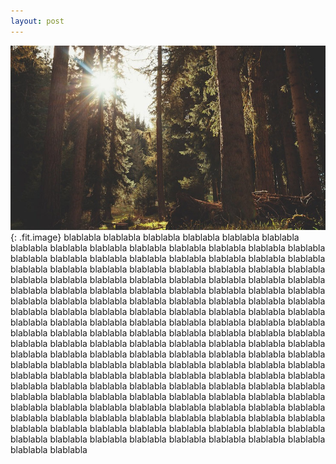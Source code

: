 ```yaml
---
layout: post
---
```


![](/images/fulls/02.jpg){: .fit.image} blablabla blablabla blablabla blablabla blablabla blablabla blablabla blablabla blablabla blablabla blablabla blablabla blablabla blablabla blablabla blablabla blablabla blablabla blablabla blablabla blablabla blablabla blablabla blablabla blablabla blablabla blablabla blablabla blablabla blablabla blablabla blablabla blablabla blablabla blablabla blablabla blablabla blablabla blablabla blablabla blablabla blablabla blablabla blablabla blablabla blablabla blablabla blablabla blablabla blablabla blablabla blablabla blablabla blablabla blablabla blablabla blablabla blablabla blablabla blablabla blablabla blablabla blablabla blablabla blablabla blablabla blablabla blablabla blablabla blablabla blablabla blablabla blablabla blablabla blablabla blablabla blablabla blablabla blablabla blablabla blablabla blablabla blablabla blablabla blablabla blablabla blablabla blablabla blablabla blablabla blablabla blablabla blablabla blablabla blablabla blablabla blablabla blablabla blablabla blablabla blablabla blablabla blablabla blablabla blablabla blablabla blablabla blablabla blablabla blablabla blablabla blablabla blablabla blablabla blablabla blablabla blablabla blablabla blablabla blablabla blablabla blablabla blablabla blablabla blablabla blablabla blablabla blablabla blablabla blablabla blablabla blablabla blablabla blablabla blablabla blablabla blablabla blablabla blablabla blablabla blablabla blablabla blablabla blablabla blablabla blablabla blablabla blablabla blablabla blablabla blablabla blablabla blablabla blablabla blablabla blablabla blablabla blablabla blablabla blablabla